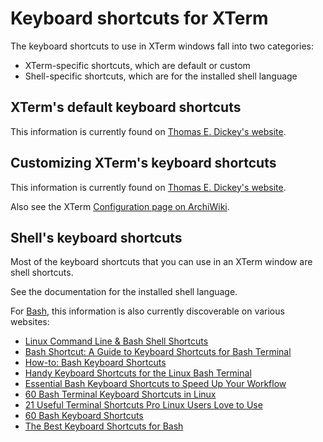 # Keyboard shortcuts for XTerm

The keyboard shortcuts to use in XTerm windows fall into two categories:

- XTerm-specific shortcuts, which are default or custom
- Shell-specific shortcuts, which are for the installed shell language

## XTerm's default keyboard shortcuts

This information is currently found on [Thomas E. Dickey's website](https://invisible-island.net/xterm/manpage/xterm.html#h3-Default-Key-Bindings).

## Customizing XTerm's keyboard shortcuts

This information is currently found on [Thomas E. Dickey's website](https://invisible-island.net/xterm/manpage/xterm.html#h3-Custom-Key-Bindings).

Also see the XTerm [Configuration page on ArchiWiki](https://wiki.archlinux.org/title/Xterm#Configuration).

## Shell's keyboard shortcuts

Most of the keyboard shortcuts that you can use in an XTerm window are shell shortcuts.

See the documentation for the installed shell language.

For [Bash](https://www.gnu.org/software/bash/manual/), this information is also currently discoverable on various websites:

- [Linux Command Line & Bash Shell Shortcuts](https://linuxconfig.org/linux-command-line-bash-shell-shortcuts/)
- [Bash Shortcut: A Guide to Keyboard Shortcuts for Bash Terminal](https://iampavel.dev/blog/bash-shortcuts/)
- [How-to: Bash Keyboard Shortcuts](https://ss64.com/bash/syntax-keyboard.html)
- [Handy Keyboard Shortcuts for the Linux Bash Terminal](https://www.makeuseof.com/linux-bash-terminal-shortcuts/)
- [Essential Bash Keyboard Shortcuts to Speed Up Your Workflow](https://linuxiac.com/essential-bash-keyboard-shortcuts/)
- [60 Bash Terminal Keyboard Shortcuts in Linux](https://linuxsimply.com/linux-bash-terminal-keyboard-shortcuts/)
- [21 Useful Terminal Shortcuts Pro Linux Users Love to Use](https://itsfoss.com/linux-terminal-shortcuts/)
- [60 Bash Keyboard Shortcuts](https://tutorialtactic.com/keyboard-shortcuts/bash-shortcuts/)
- [The Best Keyboard Shortcuts for Bash](https://www.howtogeek.com/181/keyboard-shortcuts-for-bash-command-shell-for-ubuntu-debian-suse-redhat-linux-etc/)

